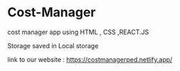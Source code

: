 # Cost-Manager
cost manager app using HTML , CSS ,REACT.JS

Storage saved in Local storage

link to our website : https://costmanagerped.netlify.app/
